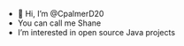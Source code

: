 - 👋 Hi, I’m @CpalmerD20
- You can call me Shane
- I’m interested in open source Java projects


<!---
CpalmerD20/CpalmerD20 is a ✨ special ✨ repository because its `README.md` (this file) appears on your GitHub profile.
You can click the Preview link to take a look at your changes.
--->
